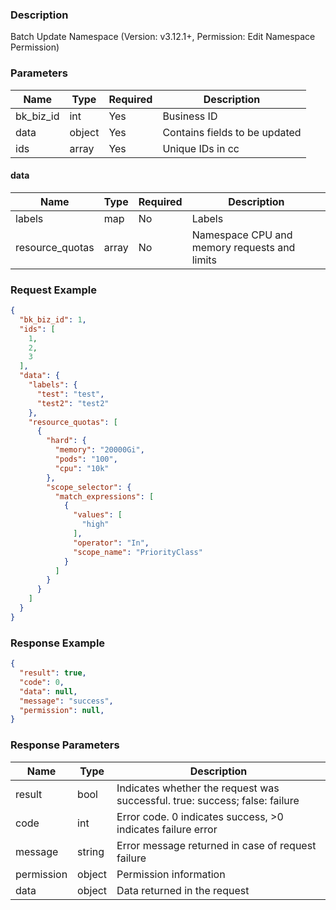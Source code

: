 ### Description

Batch Update Namespace (Version: v3.12.1+, Permission: Edit Namespace Permission)

### Parameters

| Name      | Type   | Required | Description                   |
|-----------|--------|----------|-------------------------------|
| bk_biz_id | int    | Yes      | Business ID                   |
| data      | object | Yes      | Contains fields to be updated |
| ids       | array  | Yes      | Unique IDs in cc              |

#### data

| Name            | Type  | Required | Description                                  |
|-----------------|-------|----------|----------------------------------------------|
| labels          | map   | No       | Labels                                       |
| resource_quotas | array | No       | Namespace CPU and memory requests and limits |

### Request Example

```json
{
  "bk_biz_id": 1,
  "ids": [
    1,
    2,
    3
  ],
  "data": {
    "labels": {
      "test": "test",
      "test2": "test2"
    },
    "resource_quotas": [
      {
        "hard": {
          "memory": "20000Gi",
          "pods": "100",
          "cpu": "10k"
        },
        "scope_selector": {
          "match_expressions": [
            {
              "values": [
                "high"
              ],
              "operator": "In",
              "scope_name": "PriorityClass"
            }
          ]
        }
      }
    ]
  }
}
```

### Response Example

```json
{
  "result": true,
  "code": 0,
  "data": null,
  "message": "success",
  "permission": null,
}
```

### Response Parameters

| Name       | Type   | Description                                                                 |
|------------|--------|-----------------------------------------------------------------------------|
| result     | bool   | Indicates whether the request was successful. true: success; false: failure |
| code       | int    | Error code. 0 indicates success, >0 indicates failure error                 |
| message    | string | Error message returned in case of request failure                           |
| permission | object | Permission information                                                      |
| data       | object | Data returned in the request                                                |
